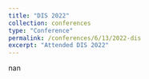 ```yaml
---
title: "DIS 2022"
collection: conferences
type: "Conference"
permalink: /conferences/6/13/2022-dis
excerpt: "Attended DIS 2022"
---
```


nan  
